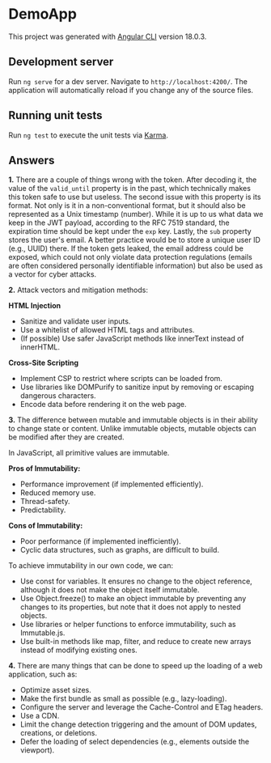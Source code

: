 # DemoApp

This project was generated with [Angular CLI](https://github.com/angular/angular-cli) version 18.0.3.

## Development server

Run `ng serve` for a dev server. Navigate to `http://localhost:4200/`. The application will automatically reload if you change any of the source files.

## Running unit tests

Run `ng test` to execute the unit tests via [Karma](https://karma-runner.github.io).

## Answers

**1.** There are a couple of things wrong with the token. After decoding it, the value of the `valid_until` property is in the past, which technically makes this token safe to use but useless. The second issue with this property is its format. Not only is it in a non-conventional format, but it should also be represented as a Unix timestamp (number). While it is up to us what data we keep in the JWT payload, according to the RFC 7519 standard, the expiration time should be kept under the `exp` key. Lastly, the `sub` property stores the user's email. A better practice would be to store a unique user ID (e.g., UUID) there. If the token gets leaked, the email address could be exposed, which could not only violate data protection regulations (emails are often considered personally identifiable information) but also be used as a vector for cyber attacks.

**2.** Attack vectors and mitigation methods:

**HTML Injection**

- Sanitize and validate user inputs.
- Use a whitelist of allowed HTML tags and attributes.
- (If possible) Use safer JavaScript methods like innerText instead of innerHTML.

**Cross-Site Scripting**

- Implement CSP to restrict where scripts can be loaded from.
- Use libraries like DOMPurify to sanitize input by removing or escaping dangerous characters.
- Encode data before rendering it on the web page.

**3.** The difference between mutable and immutable objects is in their ability to change state or content. Unlike immutable objects, mutable objects can be modified after they are created.

In JavaScript, all primitive values are immutable.

**Pros of Immutability:**

- Performance improvement (if implemented efficiently).
- Reduced memory use.
- Thread-safety.
- Predictability.

**Cons of Immutability:**

- Poor performance (if implemented inefficiently).
- Cyclic data structures, such as graphs, are difficult to build.

To achieve immutability in our own code, we can:

- Use const for variables. It ensures no change to the object reference, although it does not make the object itself immutable.
- Use Object.freeze() to make an object immutable by preventing any changes to its properties, but note that it does not apply to nested objects.
- Use libraries or helper functions to enforce immutability, such as Immutable.js.
- Use built-in methods like map, filter, and reduce to create new arrays instead of modifying existing ones.

**4.** There are many things that can be done to speed up the loading of a web application, such as:

- Optimize asset sizes.
- Make the first bundle as small as possible (e.g., lazy-loading).
- Configure the server and leverage the Cache-Control and ETag headers.
- Use a CDN.
- Limit the change detection triggering and the amount of DOM updates, creations, or deletions.
- Defer the loading of select dependencies (e.g., elements outside the viewport).
